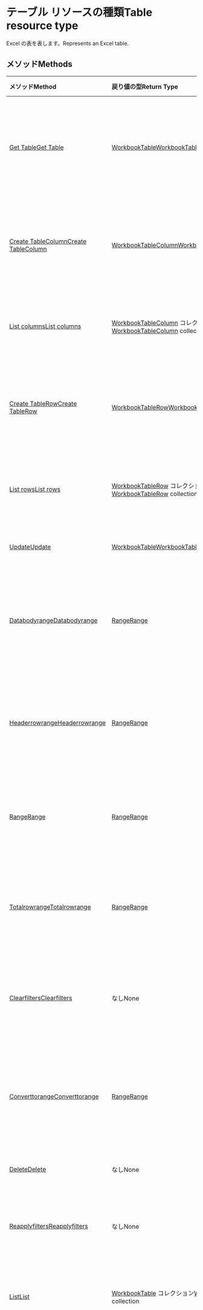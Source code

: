# <a name="table-resource-type"></a><span data-ttu-id="bdfc0-101">テーブル リソースの種類</span><span class="sxs-lookup"><span data-stu-id="bdfc0-101">Table resource type</span></span>

<span data-ttu-id="bdfc0-102">Excel の表を表します。</span><span class="sxs-lookup"><span data-stu-id="bdfc0-102">Represents an Excel table.</span></span>


## <a name="methods"></a><span data-ttu-id="bdfc0-103">メソッド</span><span class="sxs-lookup"><span data-stu-id="bdfc0-103">Methods</span></span>

| <span data-ttu-id="bdfc0-104">メソッド</span><span class="sxs-lookup"><span data-stu-id="bdfc0-104">Method</span></span>           | <span data-ttu-id="bdfc0-105">戻り値の型</span><span class="sxs-lookup"><span data-stu-id="bdfc0-105">Return Type</span></span>    |<span data-ttu-id="bdfc0-106">説明</span><span class="sxs-lookup"><span data-stu-id="bdfc0-106">Description</span></span>|
|:---------------|:--------|:----------|
|[<span data-ttu-id="bdfc0-107">Get Table</span><span class="sxs-lookup"><span data-stu-id="bdfc0-107">Get Table</span></span>](../api/table_get.md) | [<span data-ttu-id="bdfc0-108">WorkbookTable</span><span class="sxs-lookup"><span data-stu-id="bdfc0-108">WorkbookTable</span></span>](table.md) |<span data-ttu-id="bdfc0-109">テーブル オブジェクトのプロパティとリレーションシップを読み取ります。</span><span class="sxs-lookup"><span data-stu-id="bdfc0-109">Read properties and relationships of table object.</span></span>|
|[<span data-ttu-id="bdfc0-110">Create TableColumn</span><span class="sxs-lookup"><span data-stu-id="bdfc0-110">Create TableColumn</span></span>](../api/table_post_columns.md) |[<span data-ttu-id="bdfc0-111">WorkbookTableColumn</span><span class="sxs-lookup"><span data-stu-id="bdfc0-111">WorkbookTableColumn</span></span>](tablecolumn.md)| <span data-ttu-id="bdfc0-112">列コレクションに投稿して、新しい TableColumn を作成します。</span><span class="sxs-lookup"><span data-stu-id="bdfc0-112">Create a new TableColumn by posting to the columns collection.</span></span>|
|[<span data-ttu-id="bdfc0-113">List columns</span><span class="sxs-lookup"><span data-stu-id="bdfc0-113">List columns</span></span>](../api/table_list_columns.md) |<span data-ttu-id="bdfc0-114">[WorkbookTableColumn](tablecolumn.md) コレクション</span><span class="sxs-lookup"><span data-stu-id="bdfc0-114">[WorkbookTableColumn](tablecolumn.md) collection</span></span>| <span data-ttu-id="bdfc0-115">TableColumn オブジェクトのコレクションを取得します。</span><span class="sxs-lookup"><span data-stu-id="bdfc0-115">Get a TableColumn object collection.</span></span>|
|[<span data-ttu-id="bdfc0-116">Create TableRow</span><span class="sxs-lookup"><span data-stu-id="bdfc0-116">Create TableRow</span></span>](../api/table_post_rows.md) |[<span data-ttu-id="bdfc0-117">WorkbookTableRow</span><span class="sxs-lookup"><span data-stu-id="bdfc0-117">WorkbookTableRow</span></span>](tablerow.md)| <span data-ttu-id="bdfc0-118">行コレクションに投稿して、新しい TableRow を作成します。</span><span class="sxs-lookup"><span data-stu-id="bdfc0-118">Create a new TableRow by posting to the rows collection.</span></span>|
|[<span data-ttu-id="bdfc0-119">List rows</span><span class="sxs-lookup"><span data-stu-id="bdfc0-119">List rows</span></span>](../api/table_list_rows.md) |<span data-ttu-id="bdfc0-120">[WorkbookTableRow](tablerow.md) コレクション</span><span class="sxs-lookup"><span data-stu-id="bdfc0-120">[WorkbookTableRow](tablerow.md) collection</span></span>| <span data-ttu-id="bdfc0-121">TableRow オブジェクトのコレクションを取得します。</span><span class="sxs-lookup"><span data-stu-id="bdfc0-121">Get a TableRow object collection.</span></span>|
|[<span data-ttu-id="bdfc0-122">Update</span><span class="sxs-lookup"><span data-stu-id="bdfc0-122">Update</span></span>](../api/table_update.md) | [<span data-ttu-id="bdfc0-123">WorkbookTable</span><span class="sxs-lookup"><span data-stu-id="bdfc0-123">WorkbookTable</span></span>](table.md)   |<span data-ttu-id="bdfc0-124">テーブル オブジェクトを更新します。</span><span class="sxs-lookup"><span data-stu-id="bdfc0-124">Update Table object.</span></span> |
|[<span data-ttu-id="bdfc0-125">Databodyrange</span><span class="sxs-lookup"><span data-stu-id="bdfc0-125">Databodyrange</span></span>](../api/table_databodyrange.md)|[<span data-ttu-id="bdfc0-126">Range</span><span class="sxs-lookup"><span data-stu-id="bdfc0-126">Range</span></span>](range.md)|<span data-ttu-id="bdfc0-127">テーブルのデータ本体に関連付けられた範囲オブジェクトを取得します。</span><span class="sxs-lookup"><span data-stu-id="bdfc0-127">Gets the range object associated with the data body of the table.</span></span>|
|[<span data-ttu-id="bdfc0-128">Headerrowrange</span><span class="sxs-lookup"><span data-stu-id="bdfc0-128">Headerrowrange</span></span>](../api/table_headerrowrange.md)|[<span data-ttu-id="bdfc0-129">Range</span><span class="sxs-lookup"><span data-stu-id="bdfc0-129">Range</span></span>](range.md)|<span data-ttu-id="bdfc0-130">テーブルのヘッダー行に関連付けられた範囲オブジェクトを取得します。</span><span class="sxs-lookup"><span data-stu-id="bdfc0-130">Gets the range object associated with header row of the table.</span></span>|
|[<span data-ttu-id="bdfc0-131">Range</span><span class="sxs-lookup"><span data-stu-id="bdfc0-131">Range</span></span>](../api/table_range.md)|[<span data-ttu-id="bdfc0-132">Range</span><span class="sxs-lookup"><span data-stu-id="bdfc0-132">Range</span></span>](range.md)|<span data-ttu-id="bdfc0-133">テーブル全体に関連付けられた範囲オブジェクトを取得します。</span><span class="sxs-lookup"><span data-stu-id="bdfc0-133">Gets the range object associated with the entire table.</span></span>|
|[<span data-ttu-id="bdfc0-134">Totalrowrange</span><span class="sxs-lookup"><span data-stu-id="bdfc0-134">Totalrowrange</span></span>](../api/table_totalrowrange.md)|[<span data-ttu-id="bdfc0-135">Range</span><span class="sxs-lookup"><span data-stu-id="bdfc0-135">Range</span></span>](range.md)|<span data-ttu-id="bdfc0-136">テーブルの集計行に関連付けられた範囲オブジェクトを取得します。</span><span class="sxs-lookup"><span data-stu-id="bdfc0-136">Gets the range object associated with totals row of the table.</span></span>|
|[<span data-ttu-id="bdfc0-137">Clearfilters</span><span class="sxs-lookup"><span data-stu-id="bdfc0-137">Clearfilters</span></span>](../api/table_clearfilters.md)|<span data-ttu-id="bdfc0-138">なし</span><span class="sxs-lookup"><span data-stu-id="bdfc0-138">None</span></span>|<span data-ttu-id="bdfc0-139">現在テーブルに適用されているすべてのフィルターをクリアします。</span><span class="sxs-lookup"><span data-stu-id="bdfc0-139">Clears all the filters currently applied on the table.</span></span>|
|[<span data-ttu-id="bdfc0-140">Converttorange</span><span class="sxs-lookup"><span data-stu-id="bdfc0-140">Converttorange</span></span>](../api/table_converttorange.md)|[<span data-ttu-id="bdfc0-141">Range</span><span class="sxs-lookup"><span data-stu-id="bdfc0-141">Range</span></span>](range.md)|<span data-ttu-id="bdfc0-p101">テーブルを通常の範囲のセルに変換します。すべてのデータが保持されます。</span><span class="sxs-lookup"><span data-stu-id="bdfc0-p101">Converts the table into a normal range of cells. All data is preserved.</span></span>|
|[<span data-ttu-id="bdfc0-144">Delete</span><span class="sxs-lookup"><span data-stu-id="bdfc0-144">Delete</span></span>](../api/table_delete.md)|<span data-ttu-id="bdfc0-145">なし</span><span class="sxs-lookup"><span data-stu-id="bdfc0-145">None</span></span>|<span data-ttu-id="bdfc0-146">テーブルを削除します。</span><span class="sxs-lookup"><span data-stu-id="bdfc0-146">Deletes the table.</span></span>|
|[<span data-ttu-id="bdfc0-147">Reapplyfilters</span><span class="sxs-lookup"><span data-stu-id="bdfc0-147">Reapplyfilters</span></span>](../api/table_reapplyfilters.md)|<span data-ttu-id="bdfc0-148">なし</span><span class="sxs-lookup"><span data-stu-id="bdfc0-148">None</span></span>|<span data-ttu-id="bdfc0-149">現在テーブルにあるすべてのフィルターを再適用します。</span><span class="sxs-lookup"><span data-stu-id="bdfc0-149">Reapplies all the filters currently on the table.</span></span>|
|[<span data-ttu-id="bdfc0-150">List</span><span class="sxs-lookup"><span data-stu-id="bdfc0-150">List</span></span>](../api/table_list.md) | <span data-ttu-id="bdfc0-151">[WorkbookTable](table.md) コレクション</span><span class="sxs-lookup"><span data-stu-id="bdfc0-151">[WorkbookTable](table.md) collection</span></span> |<span data-ttu-id="bdfc0-152">テーブル オブジェクトのコレクションを取得します。</span><span class="sxs-lookup"><span data-stu-id="bdfc0-152">Get table object collection.</span></span> |
|[<span data-ttu-id="bdfc0-153">Add</span><span class="sxs-lookup"><span data-stu-id="bdfc0-153">Add</span></span>](../api/tablecollection_add.md)|[<span data-ttu-id="bdfc0-154">WorkbookTable</span><span class="sxs-lookup"><span data-stu-id="bdfc0-154">WorkbookTable</span></span>](table.md)|<span data-ttu-id="bdfc0-p102">新しいテーブルを作成します。範囲のソース アドレスにより、テーブルが追加されるワークシートが判断されます。テーブルが追加できない場合 (たとえば、アドレスが無効な場合や、テーブルが別のテーブルと重複している場合) は、エラーがスローされます。</span><span class="sxs-lookup"><span data-stu-id="bdfc0-p102">Create a new table. The range source address determines the worksheet under which the table will be added. If the table cannot be added (e.g., because the address is invalid, or the table would overlap with another table), an error will be thrown.</span></span>|

## <a name="properties"></a><span data-ttu-id="bdfc0-158">プロパティ</span><span class="sxs-lookup"><span data-stu-id="bdfc0-158">Properties</span></span>
| <span data-ttu-id="bdfc0-159">プロパティ</span><span class="sxs-lookup"><span data-stu-id="bdfc0-159">Property</span></span>     | <span data-ttu-id="bdfc0-160">タイプ</span><span class="sxs-lookup"><span data-stu-id="bdfc0-160">Type</span></span>   |<span data-ttu-id="bdfc0-161">説明</span><span class="sxs-lookup"><span data-stu-id="bdfc0-161">Description</span></span>|
|:---------------|:--------|:----------|
|<span data-ttu-id="bdfc0-162">ID</span><span class="sxs-lookup"><span data-stu-id="bdfc0-162">id</span></span>|<span data-ttu-id="bdfc0-163">string</span><span class="sxs-lookup"><span data-stu-id="bdfc0-163">string</span></span>|<span data-ttu-id="bdfc0-164">指定されたブックのテーブルを一意に識別する値を返します。</span><span class="sxs-lookup"><span data-stu-id="bdfc0-164">Returns a value that uniquely identifies the table in a given workbook.</span></span> <span data-ttu-id="bdfc0-165">識別子の値は、テーブルの名前が変更された場合も変わりません。</span><span class="sxs-lookup"><span data-stu-id="bdfc0-165">The value of the identifier remains the same even when the table is renamed.</span></span> <span data-ttu-id="bdfc0-166">このプロパティは符号化文字列値として解釈し、その他の型に解析すべきではありません。</span><span class="sxs-lookup"><span data-stu-id="bdfc0-166">This property should be interpreted as an opaque string value and should not be parsed to any other type.</span></span> <span data-ttu-id="bdfc0-167">読み取り専用。</span><span class="sxs-lookup"><span data-stu-id="bdfc0-167">Read-only.</span></span>|
|<span data-ttu-id="bdfc0-168">name</span><span class="sxs-lookup"><span data-stu-id="bdfc0-168">name</span></span>|<span data-ttu-id="bdfc0-169">文字列</span><span class="sxs-lookup"><span data-stu-id="bdfc0-169">string</span></span>|<span data-ttu-id="bdfc0-170">テーブルの名前。</span><span class="sxs-lookup"><span data-stu-id="bdfc0-170">Name of the table.</span></span>|
|<span data-ttu-id="bdfc0-171">showHeaders</span><span class="sxs-lookup"><span data-stu-id="bdfc0-171">showHeaders</span></span>|<span data-ttu-id="bdfc0-172">boolean</span><span class="sxs-lookup"><span data-stu-id="bdfc0-172">boolean</span></span>|<span data-ttu-id="bdfc0-p104">ヘッダー行を表示するかどうかを示します。この値によって、ヘッダー行の表示または削除を設定できます。</span><span class="sxs-lookup"><span data-stu-id="bdfc0-p104">Indicates whether the header row is visible or not. This value can be set to show or remove the header row.</span></span>|
|<span data-ttu-id="bdfc0-175">showTotals</span><span class="sxs-lookup"><span data-stu-id="bdfc0-175">showTotals</span></span>|<span data-ttu-id="bdfc0-176">boolean</span><span class="sxs-lookup"><span data-stu-id="bdfc0-176">boolean</span></span>|<span data-ttu-id="bdfc0-p105">集計行を表示するかどうかを示します。この値によって、集計行の表示または削除を設定できます。</span><span class="sxs-lookup"><span data-stu-id="bdfc0-p105">Indicates whether the total row is visible or not. This value can be set to show or remove the total row.</span></span>|
|<span data-ttu-id="bdfc0-179">style</span><span class="sxs-lookup"><span data-stu-id="bdfc0-179">style</span></span>|<span data-ttu-id="bdfc0-180">string</span><span class="sxs-lookup"><span data-stu-id="bdfc0-180">string</span></span>|<span data-ttu-id="bdfc0-181">表スタイルを表す定数の値です。</span><span class="sxs-lookup"><span data-stu-id="bdfc0-181">Constant value that represents the Table style.</span></span> <span data-ttu-id="bdfc0-182">可能な値は、TableStyleLight1 〜 TableStyleLight21、TableStyleMedium1 〜 TableStyleMedium28、TableStyleStyleDark1 〜 TableStyleStyleDark11 です。</span><span class="sxs-lookup"><span data-stu-id="bdfc0-182">The possible values are: TableStyleLight1 thru TableStyleLight21, TableStyleMedium1 thru TableStyleMedium28, TableStyleStyleDark1 thru TableStyleStyleDark11.</span></span> <span data-ttu-id="bdfc0-183">ブック内にあるカスタムのユーザー定義スタイルも指定することができます。</span><span class="sxs-lookup"><span data-stu-id="bdfc0-183">A custom user-defined style present in the workbook can also be specified.</span></span>|
|<span data-ttu-id="bdfc0-184">highlightFirstColumn</span><span class="sxs-lookup"><span data-stu-id="bdfc0-184">highlightFirstColumn</span></span>|<span data-ttu-id="bdfc0-185">Boolean</span><span class="sxs-lookup"><span data-stu-id="bdfc0-185">Boolean</span></span>|<span data-ttu-id="bdfc0-186">最初の列に特別な書式設定が含まれているかどうかを示します。</span><span class="sxs-lookup"><span data-stu-id="bdfc0-186">Indicates whether the first column contains special formatting.</span></span>   |
|<span data-ttu-id="bdfc0-187">highlightLastColumn</span><span class="sxs-lookup"><span data-stu-id="bdfc0-187">highlightLastColumn</span></span>|<span data-ttu-id="bdfc0-188">Boolean</span><span class="sxs-lookup"><span data-stu-id="bdfc0-188">Boolean</span></span>|<span data-ttu-id="bdfc0-189">最後の列に特別な書式設定が含まれているかどうかを示します。</span><span class="sxs-lookup"><span data-stu-id="bdfc0-189">Indicates whether the last column contains special formatting.</span></span> |
|<span data-ttu-id="bdfc0-190">showBandedColumns</span><span class="sxs-lookup"><span data-stu-id="bdfc0-190">showBandedColumns</span></span>|<span data-ttu-id="bdfc0-191">Boolean</span><span class="sxs-lookup"><span data-stu-id="bdfc0-191">Boolean</span></span>|<span data-ttu-id="bdfc0-192">テーブルを見やすくするため、奇数列を偶数列とは異なる方法で強調表示する書式設定にして、列を縞模様で表示するかどうかを示します。</span><span class="sxs-lookup"><span data-stu-id="bdfc0-192">Indicates whether the columns show banded formatting in which odd columns are highlighted differently from even ones to make reading the table easier.</span></span>   |
|<span data-ttu-id="bdfc0-193">showBandedRows</span><span class="sxs-lookup"><span data-stu-id="bdfc0-193">showBandedRows</span></span>|<span data-ttu-id="bdfc0-194">Boolean</span><span class="sxs-lookup"><span data-stu-id="bdfc0-194">Boolean</span></span>|<span data-ttu-id="bdfc0-195">テーブルを見やすくするため、奇数行を偶数行とは異なる方法で強調表示する書式設定にして、行を縞模様で表示するかどうかを示します。</span><span class="sxs-lookup"><span data-stu-id="bdfc0-195">Indicates whether the rows show banded formatting in which odd rows are highlighted differently from even ones to make reading the table easier.</span></span>    |
|<span data-ttu-id="bdfc0-196">showFilterButton</span><span class="sxs-lookup"><span data-stu-id="bdfc0-196">showFilterButton</span></span>|<span data-ttu-id="bdfc0-197">Boolean</span><span class="sxs-lookup"><span data-stu-id="bdfc0-197">Boolean</span></span>|<span data-ttu-id="bdfc0-p107">フィルター ボタンを各列のヘッダーの上部に表示するかどうかを示します。これは、テーブルにヘッダー行が含まれている場合のみ設定できます。</span><span class="sxs-lookup"><span data-stu-id="bdfc0-p107">Indicates whether the filter buttons are visible at the top of each column header. Setting this is only allowed if the table contains a header row.</span></span>   |
|<span data-ttu-id="bdfc0-200">legacyId</span><span class="sxs-lookup"><span data-stu-id="bdfc0-200">legacyId</span></span>|<span data-ttu-id="bdfc0-201">String</span><span class="sxs-lookup"><span data-stu-id="bdfc0-201">String</span></span>|<span data-ttu-id="bdfc0-202">以前の Excle クライアントで使用されていたレガシ Id です。</span><span class="sxs-lookup"><span data-stu-id="bdfc0-202">Legacy Id used in older Excle clients.</span></span> <span data-ttu-id="bdfc0-203">識別子の値は、テーブルの名前が変更された場合も変わりません。</span><span class="sxs-lookup"><span data-stu-id="bdfc0-203">The value of the identifier remains the same even when the table is renamed.</span></span> <span data-ttu-id="bdfc0-204">このプロパティは符号化文字列値として解釈し、その他の型に解析すべきではありません。</span><span class="sxs-lookup"><span data-stu-id="bdfc0-204">This property should be interpreted as an opaque string value and should not be parsed to any other type.</span></span> <span data-ttu-id="bdfc0-205">読み取り専用。</span><span class="sxs-lookup"><span data-stu-id="bdfc0-205">Read-only.</span></span>   |

## <a name="relationships"></a><span data-ttu-id="bdfc0-206">リレーションシップ</span><span class="sxs-lookup"><span data-stu-id="bdfc0-206">Relationships</span></span>
| <span data-ttu-id="bdfc0-207">リレーションシップ</span><span class="sxs-lookup"><span data-stu-id="bdfc0-207">Relationship</span></span> | <span data-ttu-id="bdfc0-208">型</span><span class="sxs-lookup"><span data-stu-id="bdfc0-208">Type</span></span>   |<span data-ttu-id="bdfc0-209">説明</span><span class="sxs-lookup"><span data-stu-id="bdfc0-209">Description</span></span>|
|:---------------|:--------|:----------|
|<span data-ttu-id="bdfc0-210">columns</span><span class="sxs-lookup"><span data-stu-id="bdfc0-210">columns</span></span>|<span data-ttu-id="bdfc0-211">[WorkbookTableColumn](tablecolumn.md) コレクション</span><span class="sxs-lookup"><span data-stu-id="bdfc0-211">[WorkbookTableColumn](tablecolumn.md) collection</span></span>|<span data-ttu-id="bdfc0-p109">テーブルに含まれるすべての列のコレクションを表します。読み取り専用です。</span><span class="sxs-lookup"><span data-stu-id="bdfc0-p109">Represents a collection of all the columns in the table. Read-only.</span></span>|
|<span data-ttu-id="bdfc0-214">rows</span><span class="sxs-lookup"><span data-stu-id="bdfc0-214">rows</span></span>|<span data-ttu-id="bdfc0-215">[WorkbookTableRow](tablerow.md) コレクション</span><span class="sxs-lookup"><span data-stu-id="bdfc0-215">[WorkbookTableRow](tablerow.md) collection</span></span>|<span data-ttu-id="bdfc0-p110">テーブルに含まれるすべての行のコレクションを表します。読み取り専用です。</span><span class="sxs-lookup"><span data-stu-id="bdfc0-p110">Represents a collection of all the rows in the table. Read-only.</span></span>|
|<span data-ttu-id="bdfc0-218">sort</span><span class="sxs-lookup"><span data-stu-id="bdfc0-218">sort</span></span>|[<span data-ttu-id="bdfc0-219">WorkbookTableSort</span><span class="sxs-lookup"><span data-stu-id="bdfc0-219">WorkbookTableSort</span></span>](tablesort.md)|<span data-ttu-id="bdfc0-p111">テーブル内の並べ替えを表します。読み取り専用。</span><span class="sxs-lookup"><span data-stu-id="bdfc0-p111">Represents the sorting for the table. Read-only.</span></span>|
|<span data-ttu-id="bdfc0-222">ワークシート</span><span class="sxs-lookup"><span data-stu-id="bdfc0-222">worksheet</span></span>|[<span data-ttu-id="bdfc0-223">WorkbookWorksheet</span><span class="sxs-lookup"><span data-stu-id="bdfc0-223">WorkbookWorksheet</span></span>](worksheet.md)|<span data-ttu-id="bdfc0-p112">現在のテーブルを含んでいるワークシート。読み取り専用です。</span><span class="sxs-lookup"><span data-stu-id="bdfc0-p112">The worksheet containing the current table. Read-only.</span></span>|

## <a name="json-representation"></a><span data-ttu-id="bdfc0-226">JSON 表記</span><span class="sxs-lookup"><span data-stu-id="bdfc0-226">JSON representation</span></span>

<span data-ttu-id="bdfc0-227">以下は、リソースの JSON 表記です。</span><span class="sxs-lookup"><span data-stu-id="bdfc0-227">Here is a JSON representation of the resource.</span></span>

<!--{
  "blockType": "resource",
  "optionalProperties": [
     "legacyId"
  ],
  "baseType": "microsoft.graph.entity",
  "@odata.type": "microsoft.graph.workbookTable"
}-->

```json
{
  "highlightFirstColumn": true,
  "highlightLastColumn": true,
  "id": "String (identifier)",
  "name": "String",
  "showBandedColumns": true,
  "showBandedRows": true,
  "showFilterButton": true,
  "showHeaders": true,
  "showTotals": true,
  "style": "String",
  "legacyId": "String"
}

```

<!-- uuid: 8fcb5dbc-d5aa-4681-8e31-b001d5168d79
2015-10-25 14:57:30 UTC -->
<!-- {
  "type": "#page.annotation",
  "description": "Table resource",
  "keywords": "",
  "section": "documentation",
  "tocPath": ""
}-->
